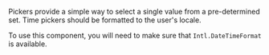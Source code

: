 Pickers provide a simple way to select a single value from a pre-determined set.
Time pickers should be formatted to the user's locale.

To use this component, you will need to make sure that `Intl.DateTimeFormat` is available.
